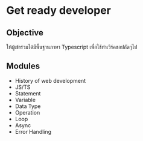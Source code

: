 
# Get ready developer

## Objective

ให้ผู้เข้าร่วมได้มีพื้นฐานภาษา Typescript เพื่อใช้ทำเวิร์คชอปถัดๆไป

## Modules

- History of web development
- JS/TS
- Statement
- Variable
- Data Type
- Operation
- Loop
- Async
- Error Handling
